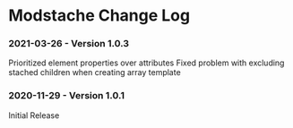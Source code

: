 # Modstache Change Log

### 2021-03-26 - Version 1.0.3

Prioritized element properties over attributes
Fixed problem with excluding stached children when creating array template

### 2020-11-29 - Version 1.0.1

Initial Release
